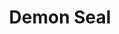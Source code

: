 ---
title: "Demon Seal"
summary: "this is intended to be a tui that will get log info from the server, like a poormans datadog"
image: /assets/projects/demonseal.jpeg
layout: projects
---